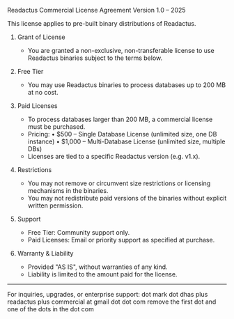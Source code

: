 Readactus Commercial License Agreement
Version 1.0 – 2025

This license applies to pre-built binary distributions of Readactus.

1. Grant of License
   - You are granted a non-exclusive, non-transferable license to use Readactus
     binaries subject to the terms below.

2. Free Tier
   - You may use Readactus binaries to process databases up to 200 MB at no cost.

3. Paid Licenses
   - To process databases larger than 200 MB, a commercial license must be purchased.
   - Pricing:
     • $500 – Single Database License (unlimited size, one DB instance)
     • $1,000 – Multi-Database License (unlimited size, multiple DBs)
   - Licenses are tied to a specific Readactus version (e.g. v1.x).

4. Restrictions
   - You may not remove or circumvent size restrictions or licensing mechanisms
     in the binaries.
   - You may not redistribute paid versions of the binaries without explicit
     written permission.

5. Support
   - Free Tier: Community support only.
   - Paid Licenses: Email or priority support as specified at purchase.

6. Warranty & Liability
   - Provided "AS IS", without warranties of any kind.
   - Liability is limited to the amount paid for the license.

---

For inquiries, upgrades, or enterprise support:
dot mark dot dhas plus readactus plus commercial at gmail dot dot com remove the first dot and one of the dots in the dot com


